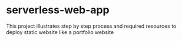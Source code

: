 # serverless-web-app
This project illustrates step by step process and required resources to deploy static website like a portfolio website
